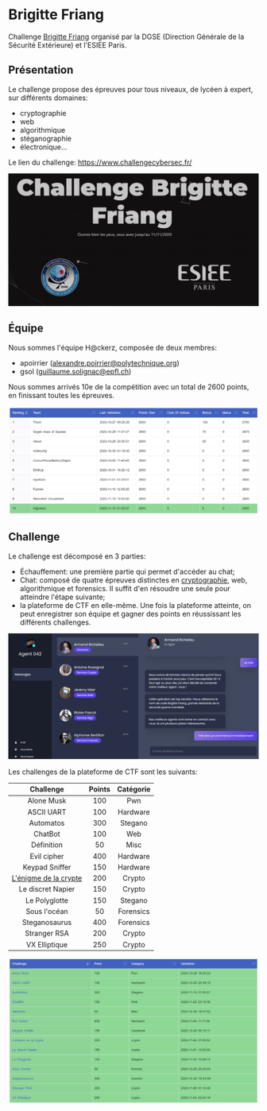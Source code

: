 # Brigitte Friang

Challenge [Brigitte Friang](https://www.defense.gouv.fr/dgse/tout-le-site/operation-brigitte-friang-prets-pour-relever-le-defi) organisé par la DGSE (Direction Générale de la Sécurité Extérieure) et l'ESIEE Paris. 

## Présentation

Le challenge propose des épreuves pour tous niveaux, de lycéen à expert, sur différents domaines:
- cryptographie
- web
- algorithmique
- stéganographie
- électronique...

Le lien du challenge: https://www.challengecybersec.fr/

![intro](images/introduction.png)

## Équipe

Nous sommes l'équipe H@ckerz, composée de deux membres:
- apoirrier (alexandre.poirrier@polytechnique.org)
- gsol (guillaume.solignac@epfl.ch)

Nous sommes arrivés 10e de la compétition avec un total de 2600 points, en finissant toutes les épreuves.

![scoreboard](images/scoreboard.png)

## Challenge

Le challenge est décomposé en 3 parties:
- Échauffement: une première partie qui permet d'accéder au chat;
- Chat: composé de quatre épreuves distinctes en [cryptographie](crypto.md), web, algorithmique et forensics. Il suffit d'en résoudre une seule pour atteindre l'étape suivante;
- la plateforme de CTF en elle-même. Une fois la plateforme atteinte, on peut enregistrer son équipe et gagner des points en réussissant les différents challenges.

![chat](images/chat.png)

Les challenges de la plateforme de CTF sont les suivants:


| Challenge | Points | Catégorie |
|:-:|:-:|:-:|
| Alone Musk | 100 | Pwn |
| ASCII UART | 100 | Hardware |
| Automatos | 300 | Stegano |
| ChatBot | 100 | Web |
| Définition | 50 | Misc |
| Evil cipher | 400 | Hardware |
| Keypad Sniffer | 150 | Hardware |
| [L'énigme de la crypte](Crypte.md) | 200 | Crypto |
| Le discret Napier | 150 | Crypto |
| Le Polyglotte | 150 | Stegano |
| Sous l'océan | 50 | Forensics |
| Steganosaurus | 400 | Forensics |
| Stranger RSA | 200 | Crypto |
| VX Elliptique | 250 | Crypto |

![challenges](images/challenges.png)
